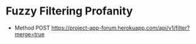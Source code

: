 # Fuzzy Filtering Profanity
- Method POST  https://project-app-forum.herokuapp.com/api/v1/filter?merge=true
